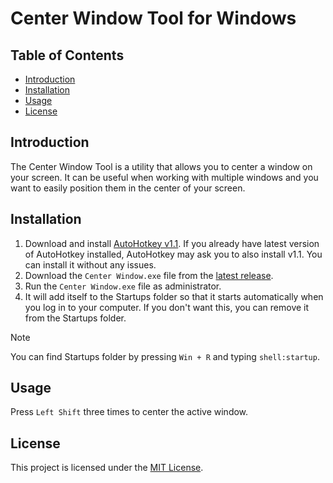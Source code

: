 # Center Window Tool for Windows

## Table of Contents
- [Introduction](#introduction)
- [Installation](#installation)
- [Usage](#usage)
- [License](#license)

## Introduction
The Center Window Tool is a utility that allows you to center a window on your screen. It can be useful when working with multiple windows and you want to easily position them in the center of your screen.

## Installation
1. Download and install [AutoHotkey v1.1](https://www.autohotkey.com/download/ahk-install.exe). If you already have latest version of AutoHotkey installed, AutoHotkey may ask you to also install v1.1. You can install it without any issues.
2. Download the `Center Window.exe` file from the [latest release](/releases/latest).
3. Run the `Center Window.exe` file as administrator.
4. It will add itself to the Startups folder so that it starts automatically when you log in to your computer. If you don't want this, you can remove it from the Startups folder.

> [!NOTE]
> You can find Startups folder by pressing `Win + R` and typing `shell:startup`.

## Usage
Press `Left Shift` three times to center the active window.

## License
This project is licensed under the [MIT License](/LICENSE).
